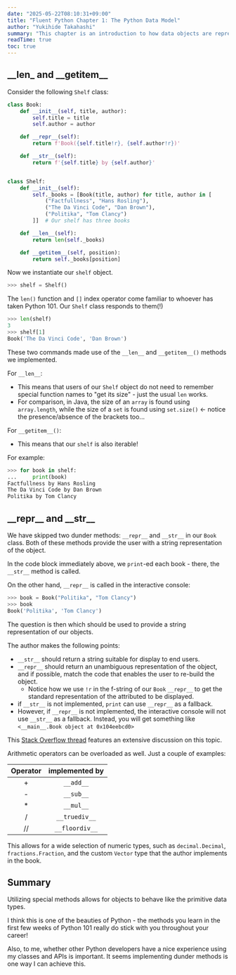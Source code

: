 ```yaml
---
date: "2025-05-22T08:10:31+09:00"
title: "Fluent Python Chapter 1: The Python Data Model"
author: "Yukihide Takahashi"
summary: "This chapter is an introduction to how data objects are represented in Python. For custom objects, by implementing special 'dunder' methods, they can behave just like the built-in types like `str` and `int`."
readTime: true
toc: true
---
```


## \_\_len\_ and \_\_getitem\_\_

Consider the following `Shelf` class:

```python
class Book:
    def __init__(self, title, author):
        self.title = title
        self.author = author

    def __repr__(self):
        return f'Book({self.title!r}, {self.author!r})'

    def __str__(self):
        return f'{self.title} by {self.author}'


class Shelf:
    def __init__(self):
        self._books = [Book(title, author) for title, author in [
            ("Factfullness", "Hans Rosling"),
            ("The Da Vinci Code", "Dan Brown"),
            ("Politika", "Tom Clancy")
        ]]  # Our shelf has three books

    def __len__(self):
        return len(self._books)

    def __getitem__(self, position):
        return self._books[position]
```

Now we instantiate our `shelf` object.

```python
>>> shelf = Shelf()
```

The `len()` function and `[]` index operator come familiar to whoever has taken Python 101.
Our `Shelf` class responds to them(!)

```python
>>> len(shelf)
3
>>> shelf[1]
Book('The Da Vinci Code', 'Dan Brown')
```

These two commands made use of the `__len__` and `__getitem__()` methods we implemented.

For `__len__`:

- This means that users of our `Shelf` object do not need to remember special function names to "get its size" - just the usual `len` works.
- For comparison, in Java, the size of an `array` is found using `array.length`, while the size of a `set` is found using `set.size()` <- notice the presence/absence of the brackets too...

For `__getitem__()`:

- This means that our `shelf` is also iterable!

For example:

```python
>>> for book in shelf:
...     print(book)
Factfullness by Hans Rosling
The Da Vinci Code by Dan Brown
Politika by Tom Clancy
```

## \_\_repr\_\_ and \_\_str\_\_

We have skipped two dunder methods: `__repr__` and `__str__` in our `Book` class.
Both of these methods provide the user with a string representation of the object.

In the code block immediately above, we `print`-ed each book - there, the `__str__` method is called.

On the other hand, `__repr__` is called in the interactive console:

```python
>>> book = Book("Politika", "Tom Clancy")
>>> book
Book('Politika', 'Tom Clancy')
```

The question is then which should be used to provide a string representation of our objects.

The author makes the following points:

- `__str__` should return a string suitable for display to end users.
- `__repr__` should return an unambiguous representation of the object, and if possible, match the code that enables the user to re-build the object.
  - Notice how we use `!r` in the f-string of our `Book` `__repr__` to get the standard representation of the attributed to be displayed.
- if `__str__` is not implemented, `print` can use `__repr__` as a fallback.
- However, if `__repr__` is not implemented, the interactive console will not use `__str__` as a fallback. Instead, you will get something like `<__main__.Book object at 0x104eebcd0>`

This [Stack Overflow thread](https://stackoverflow.com/questions/1436703/what-is-the-difference-between-str-and-repr) features an extensive discussion on this topic.

Arithmetic operators can be overloaded as well. Just a couple of examples:

| Operator | implemented by |
| :------: | :------------: |
|    +     |   `__add__`    |
|    -     |   `__sub__`    |
|    \*    |   `__mul__`    |
|    /     | `__truediv__`  |
|    //    | `__floordiv__` |

This allows for a wide selection of numeric types, such as `decimal.Decimal`, `fractions.Fraction`, and the custom `Vector` type that the author implements in the book.

## Summary

Utilizing special methods allows for objects to behave like the primitive data types.

I think this is one of the beauties of Python - the methods you learn in the first few weeks of Python 101 really do stick with you throughout your career!

Also, to me, whether other Python developers have a nice experience using my classes and APIs is important. It seems implementing dunder methods is one way I can achieve this.
